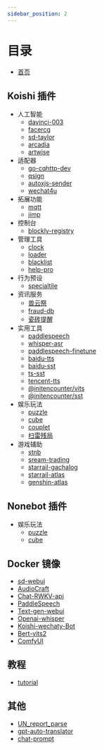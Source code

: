 ```yaml
---
sidebar_position: 2
---
```

# 目录

* [首页](./intro.md)

## Koishi 插件

* 人工智能
  * [davinci-003](./KoishiPlugins/AI/davinci-003.md)
  * [facercg](./KoishiPlugins/AI/facercg.md)
  * [sd-taylor](./KoishiPlugins/AI/sd-taylor.md)
  * [arcadia](./KoishiPlugins/AI/arcadia.md)
  * [artwise](./KoishiPlugins/AI/arcadia.md)
* 适配器
  * [go-cqhttp-dev](./KoishiPlugins/Adapter/gocqhttp-dev.md)
  * [qsign](./KoishiPlugins/Adapter/qsign.md)
  * [autoxjs-sender](./KoishiPlugins/Adapter/autoxjs-sender.md)
  * [wechat4u](./KoishiPlugins/Adapter/wechat4u.md)
* 拓展功能
  * [mqtt](./KoishiPlugins/Extension/mqtt.md)
  * [jimp](./KoishiPlugins/Extension/jimp.md)
* 控制台
  * [blockly-registry](./KoishiPlugins/Console/blockly-registry.md)
* 管理工具
  * [clock](./KoishiPlugins/Manager/clock.md)
  * [loader](./KoishiPlugins/Manager/loader.md)
  * [blacklist](./KoishiPlugins/Manager/blacklist.md)
  * [help-pro](./KoishiPlugins/Manager/help-pro.md)
* 行为预设
  * [specialtile](./KoishiPlugins/Behavior/specialtile.md)
* 资讯服务
  * [兽云祭](./KoishiPlugins/News/furbot.md)
  * [fraud-db](./KoishiPlugins/News/fraud-db.md)
  * [瓷砖提醒](./KoishiPlugins/News/gh-tile.md)
* 实用工具
  * [paddlespeech](./KoishiPlugins/Tool/paddlespeech.md)
  * [whisper-asr](./KoishiPlugins/Tool/whisper-asr.md)
  * [paddlespeech-finetune](./KoishiPlugins/Tool/paddlespeech-finetune.md)
  * [baidu-tts](./KoishiPlugins/Tool/baidu-tts.md)
  * [baidu-sst](./KoishiPlugins/Tool/baidu-sst.md)
  * [ts-sst](./KoishiPlugins/Tool/tc-sst.md)
  * [tencent-tts](./KoishiPlugins/Tool/tencent-tts.md)
  * [@initencounter/vits](./KoishiPlugins/Tool/vits.md)
  * [@initencounter/sst](./KoishiPlugins/Tool/sst.md)
* 娱乐玩法
  * [puzzle](./KoishiPlugins/Recreation/puzzle.md)
  * [cube](./KoishiPlugins/Recreation/cube.md)
  * [couplet](./KoishiPlugins/Recreation/couplet.md)
  * [扫雷残局](./KoishiPlugins/Recreation/minesweeper-ending.md)
* 游戏辅助
  * [stnb](./KoishiPlugins/Games/stnb.md)
  * [sream-trading](./KoishiPlugins/Games/steam-trading.md)
  * [starrail-gachalog](./KoishiPlugins/Games/starrail-gachalog.md)
  * [starrail-atlas](./KoishiPlugins/Games/starrail-atlas.md)
  * [genshin-atlas](./KoishiPlugins/Games/genshin-atlas.md)
## Nonebot 插件
* 娱乐玩法
  * [puzzle](./NonebotPlugins/puzzle.md)
  * [cube](./NonebotPlugins/cube.md)
## Docker 镜像
* [sd-webui](./DockerImages/sd-webui.md)
* [AudioCraft](./DockerImages/Audiocraft.md)
* [Chat-RWKV-api](./DockerImages/ChatRWKV.md)
* [PaddleSpeech](./DockerImages/paddlespeech.md)
* [Text-gen-webui](./DockerImages/text-gen-webui.md)
* [Openai-whisper](./DockerImages/openai-whisper-api.md)
* [Koishi-wechaty-Bot](./DockerImages/wechaty.md)
* [Bert-vits2](./DockerImages/bert-vits2.md)
* [ComfyUI](./DockerImages/ComfyUI.md)
## 教程
* [tutorial](./tutorial/SUMMARY.md)

## 其他
* [UN_report_parse](./Other/UN-report-parser.md)
* [gpt-auto-translator](./Other/gpt-auto-translate.md)
* [chat-prompt](./Other/chat-prompts.md)
